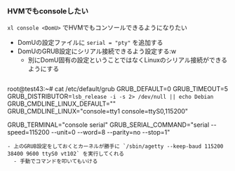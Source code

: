 
### HVMでもconsoleしたい
`xl console <DomU>` でHVMでもコンソールできるようになりたい
- DomUの設定ファイルに `serial = "pty"` を追加する
- DomUのGRUB設定にシリアル接続できるよう設定する:w
  - 別にDomU固有の設定ということではなくLinuxのシリアル接続ができるようにする
  ```
root@test43:~# cat /etc/default/grub
GRUB_DEFAULT=0
GRUB_TIMEOUT=5
GRUB_DISTRIBUTOR=`lsb_release -i -s 2> /dev/null || echo Debian`
GRUB_CMDLINE_LINUX_DEFAULT=""
GRUB_CMDLINE_LINUX="console=tty1 console=ttyS0,115200"

GRUB_TERMINAL="console serial"
GRUB_SERIAL_COMMAND="serial --speed=115200 --unit=0 --word=8 --parity=no --stop=1"
  ```
  - 上のGRUB設定をしておくとカーネルが勝手に `/sbin/agetty --keep-baud 115200 38400 9600 ttyS0 vt102` を実行してくれる
    - 手動でコマンドを叩いてもいける
